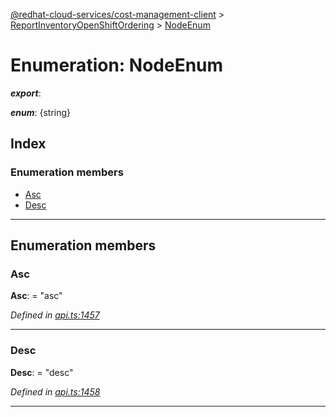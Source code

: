 [@redhat-cloud-services/cost-management-client](../README.md) > [ReportInventoryOpenShiftOrdering](../modules/reportinventoryopenshiftordering.md) > [NodeEnum](../enums/reportinventoryopenshiftordering.nodeenum.md)

# Enumeration: NodeEnum

*__export__*: 

*__enum__*: {string}

## Index

### Enumeration members

* [Asc](reportinventoryopenshiftordering.nodeenum.md#asc)
* [Desc](reportinventoryopenshiftordering.nodeenum.md#desc)

---

## Enumeration members

<a id="asc"></a>

###  Asc

**Asc**:  = "asc"

*Defined in [api.ts:1457](https://github.com/rvsia/javascript-clients/blob/master/packages/cost-management/api.ts#L1457)*

___
<a id="desc"></a>

###  Desc

**Desc**:  = "desc"

*Defined in [api.ts:1458](https://github.com/rvsia/javascript-clients/blob/master/packages/cost-management/api.ts#L1458)*

___

